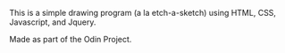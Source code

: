 This is a simple drawing program (a la etch-a-sketch) using HTML, CSS, Javascript, and Jquery.

Made as part of the Odin Project.
